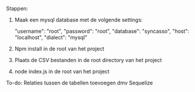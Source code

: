 Stappen:

1. Maak een mysql database met de volgende settings:

   "username": "root",
   "password": "root",
   "database": "syncasso",
   "host": "localhost",
   "dialect": "mysql"

2. Npm install in de root van het project
3. Plaats de CSV bestanden in de root directory van het project
4. node index.js in de root van het project

To-do: Relaties tussen de tabellen toevoegen dmv Sequelize
